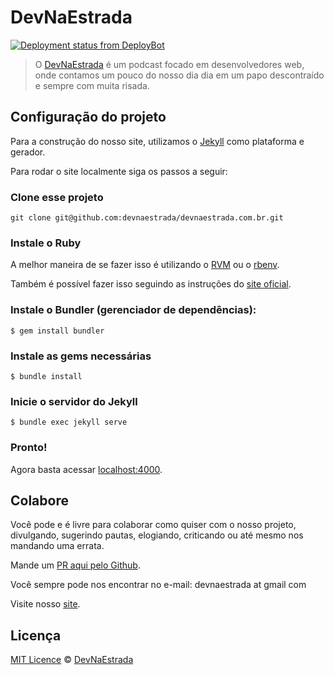 # DevNaEstrada

[![Deployment status from DeployBot](https://aowba.deploybot.com/badge/13023223926648/41230.svg)](http://deploybot.com)

> O [DevNaEstrada](http://devnaestrada.com.br) é um podcast focado em desenvolvedores web, onde contamos um pouco do nosso dia
dia em um papo descontraído e sempre com muita risada.

## Configuração do projeto

Para a construção do nosso site, utilizamos o [Jekyll](http://jekyllrb.com/) como plataforma e gerador.

Para rodar o site localmente siga os passos a seguir:

### Clone esse projeto

    git clone git@github.com:devnaestrada/devnaestrada.com.br.git

### Instale o Ruby

A melhor maneira de se fazer isso é utilizando o [RVM](https://rvm.io/) ou o [rbenv](https://github.com/rbenv/rbenv).

Também é possível fazer isso seguindo as instruções do [site oficial](https://www.ruby-lang.org/pt/).

### Instale o Bundler (gerenciador de dependências):

    $ gem install bundler

### Instale as gems necessárias

    $ bundle install

### Inicie o servidor do Jekyll

    $ bundle exec jekyll serve

### Pronto!

Agora basta acessar [localhost:4000](http://localhost:4000/).

## Colabore

Você pode e é livre para colaborar como quiser com o nosso projeto, divulgando, sugerindo pautas, elogiando, criticando ou até mesmo nos mandando uma errata.

Mande um [PR aqui pelo Github](https://github.com/devnaestrada/devnaestrada.com.br/pulls).

Você sempre pode nos encontrar no e-mail: devnaestrada at gmail com

Visite nosso [site](http://devnaestrada.com.br).

## Licença

[MIT Licence](LICENSE) © [DevNaEstrada](http://devnaestrada.com.br/)
